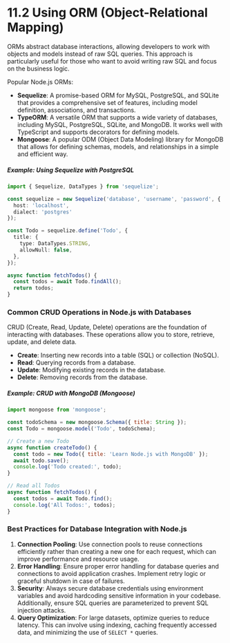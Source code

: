# 11.2 Using ORM (Object-Relational Mapping)

ORMs abstract database interactions, allowing developers to work with objects and models instead of raw SQL queries. This approach is particularly useful for those who want to avoid writing raw SQL and focus on the business logic.

Popular Node.js ORMs:
- **Sequelize**: A promise-based ORM for MySQL, PostgreSQL, and SQLite that provides a comprehensive set of features, including model definition, associations, and transactions.
- **TypeORM**: A versatile ORM that supports a wide variety of databases, including MySQL, PostgreSQL, SQLite, and MongoDB. It works well with TypeScript and supports decorators for defining models.
- **Mongoose**: A popular ODM (Object Data Modeling) library for MongoDB that allows for defining schemas, models, and relationships in a simple and efficient way.

##### Example: Using Sequelize with PostgreSQL
```typescript
import { Sequelize, DataTypes } from 'sequelize';

const sequelize = new Sequelize('database', 'username', 'password', {
  host: 'localhost',
  dialect: 'postgres'
});

const Todo = sequelize.define('Todo', {
  title: {
    type: DataTypes.STRING,
    allowNull: false,
  },
});

async function fetchTodos() {
  const todos = await Todo.findAll();
  return todos;
}
```

### Common CRUD Operations in Node.js with Databases

CRUD (Create, Read, Update, Delete) operations are the foundation of interacting with databases. These operations allow you to store, retrieve, update, and delete data.

- **Create**: Inserting new records into a table (SQL) or collection (NoSQL).
- **Read**: Querying records from a database.
- **Update**: Modifying existing records in the database.
- **Delete**: Removing records from the database.

##### Example: CRUD with MongoDB (Mongoose)
```javascript
import mongoose from 'mongoose';

const todoSchema = new mongoose.Schema({ title: String });
const Todo = mongoose.model('Todo', todoSchema);

// Create a new Todo
async function createTodo() {
  const todo = new Todo({ title: 'Learn Node.js with MongoDB' });
  await todo.save();
  console.log('Todo created:', todo);
}

// Read all Todos
async function fetchTodos() {
  const todos = await Todo.find();
  console.log('All Todos:', todos);
}
```

### Best Practices for Database Integration with Node.js

1. **Connection Pooling**: Use connection pools to reuse connections efficiently rather than creating a new one for each request, which can improve performance and resource usage.
2. **Error Handling**: Ensure proper error handling for database queries and connections to avoid application crashes. Implement retry logic or graceful shutdown in case of failures.
3. **Security**: Always secure database credentials using environment variables and avoid hardcoding sensitive information in your codebase. Additionally, ensure SQL queries are parameterized to prevent SQL injection attacks.
4. **Query Optimization**: For large datasets, optimize queries to reduce latency. This can involve using indexing, caching frequently accessed data, and minimizing the use of `SELECT *` queries.

